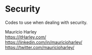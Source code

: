 # Security
Codes to use when dealing with security.

Maurício Harley<BR>
https://itHarley.com/<BR>
https://linkedin.com/in/mauricioharley/<BR>
https://twitter.com/mauricioharley/
